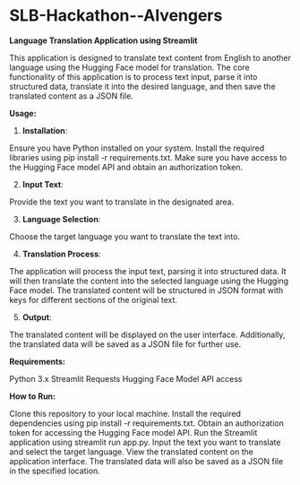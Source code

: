 # SLB-Hackathon--AIvengers
**Language Translation Application using Streamlit**

This application is designed to translate text content from English to another language using the Hugging Face model for translation. The core functionality of this application is to process text input, parse it into structured data, translate it into the desired language, and then save the translated content as a JSON file.

**Usage:**

1) **Installation**:

Ensure you have Python installed on your system.
Install the required libraries using pip install -r requirements.txt.
Make sure you have access to the Hugging Face model API and obtain an authorization token.

2) **Input Text**:

Provide the text you want to translate in the designated area.

3) **Language Selection**:

Choose the target language you want to translate the text into.

4) **Translation Process**:

The application will process the input text, parsing it into structured data.
It will then translate the content into the selected language using the Hugging Face model.
The translated content will be structured in JSON format with keys for different sections of the original text.

5) **Output**:

The translated content will be displayed on the user interface.
Additionally, the translated data will be saved as a JSON file for further use.

**Requirements:**

Python 3.x
Streamlit
Requests
Hugging Face Model API access

**How to Run:**

Clone this repository to your local machine.
Install the required dependencies using pip install -r requirements.txt.
Obtain an authorization token for accessing the Hugging Face model API.
Run the Streamlit application using streamlit run app.py.
Input the text you want to translate and select the target language.
View the translated content on the application interface.
The translated data will also be saved as a JSON file in the specified location.
